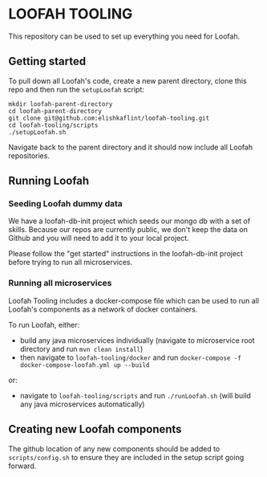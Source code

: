# LOOFAH TOOLING

This repository can be used to set up everything you need for Loofah.

## Getting started

To pull down all Loofah's code, create a new parent directory, clone this repo and then run the `setupLoofah` script:

```
mkdir loofah-parent-directory
cd loofah-parent-directory
git clone git@github.com:elishkaflint/loofah-tooling.git
cd loofah-tooling/scripts
./setupLoofah.sh
```

Navigate back to the parent directory and it should now include all Loofah repositories.

## Running Loofah

### Seeding Loofah dummy data

We have a loofah-db-init project which seeds our mongo db with a set of skills. Because our repos are currently public, we don't keep the data on Github and you will need to add it to your local project.

Please follow the "get started" instructions in the loofah-db-init project before trying to run all microservices. 

### Running all microservices

Loofah Tooling includes a docker-compose file which can be used to run all Loofah's components as a network of docker containers.

To run Loofah, either:

- build any java microservices individually (navigate to microservice root directory and run `mvn clean install`)
- then navigate to `loofah-tooling/docker` and run `docker-compose -f docker-compose-loofah.yml up --build`

or:

- navigate to `loofah-tooling/scripts` and run `./runLoofah.sh` (will build any java microservices automatically)

## Creating new Loofah components

The github location of any new components should be added to `scripts/config.sh` to ensure they are included in the setup script going forward. 


